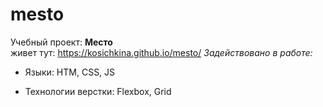 # mesto 
Учебный проект: **Место**   
живет тут: https://kosichkina.github.io/mesto/ 
*Задействовано в работе:* 
+ Языки: HTM, CSS, JS

+ Технологии верстки: Flexbox, Grid

